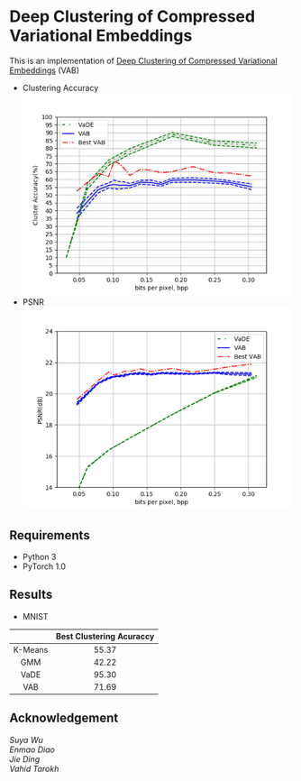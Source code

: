 # Deep Clustering of Compressed Variational Embeddings

This is an implementation of [Deep Clustering of Compressed Variational Embeddings](https://arxiv.org/abs/1910.10341) (VAB)
 - Clustering Accuracy
![ds-lstm](/asset/cluster_acc.png)
 - PSNR
 ![diagram](/asset/psnr.png)
 
## Requirements
 - Python 3
 - PyTorch 1.0

## Results
 - MNIST
 
|                                        |  Best Clustering Acuraccy  |
|:--------------------------------------:|:----:|
| K-Means | 55.37 |
| GMM | 42.22 |
| VaDE | 95.30 |
| VAB | 71.69 |
## Acknowledgement
*Suya Wu  
Enmao Diao  
Jie Ding  
Vahid Tarokh*
